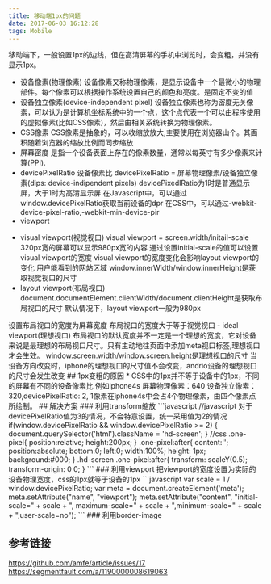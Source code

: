 ```yaml
---
title: 移动端1px的问题
date: 2017-06-03 16:12:28
tags: Mobile
---
```


移动端下，一般设置1px的边线，但在高清屏幕的手机中浏览时，会变粗，并没有显示1px。
* 设备像素(物理像素)
设备像素又称物理像素，是显示设备中一个最微小的物理部件。每个像素可以根据操作系统设置自己的颜色和亮度。是固定不变的值
* 设备独立像素(device-independent pixel)
设备独立像素也称为密度无关像素，可以认为是计算机坐标系统中的一个点，这个点代表一个可以由程序使用的虚拟像素(比如CSS像素)，然后由相关系统转换为物理像素。
* CSS像素
CSS像素是抽象的，可以收缩放放大,主要使用在浏览器山个。其面积随着浏览器的缩放比例而同步缩放
* 屏幕密度
是指一个设备表面上存在的像素数量，通常以每英寸有多少像素来计算(PPI).
* devicePixelRatio 设备像素比
devicePixelRatio = 屏幕物理像素/设备独立像素(dips: device-indipendent pixels)
devicePixedlRatio为1时是普通显示屏，大于1时为高清显示屏
在Javascript中，可以通过window.devicePixelRatio获取当前设备的dpr
在CSS中，可以通过-webkit-device-pixel-ratio,-webkit-min-device-pir
* viewport
- visual viewport(视觉视口)
visual viewport = screen.width/initail-scale
320px宽的屏幕可以显示980px宽的内容
通过设置initial-scale的值可以设置visual viewport的宽度
visual viewport的宽度变化会影响layout viewport的变化
用户能看到的网站区域
window.innerWidth/window.innerHeight是获取视觉视口的尺寸
- layout viewport(布局视口)
document.documentElement.clientWidth/document.clientHeight是获取布局视口的尺寸
默认情况下，layout viewport一般为980px
<meta name="viewport" content="width=device-width">
设置布局视口的宽度为屏幕宽度
布局视口的宽度大于等于视觉视口
- ideal viewport(理想视口)
布局视口的默认宽度并不一定是一个理想的宽度，它对设备来说是最理想的布局视口尺寸。只有主动地往页面中添加meta视口标签,理想视口才会生效。
window.screen.width/window.screen.height是理想视口的尺寸
当设备方向改变时，iphone的理想视口的尺寸值不会改变，andrio设备的理想视口的尺寸会发生改变
## 1px变粗的原因
* CSS中的1px并不等于设备中的1px，不同的屏幕有不同的设备像素比
例如iphone4s 屏幕物理像素：640 设备独立像素：320,devicePixelRatio: 2, 1像素在iphone4s中会占4个物理像素，由四个像素点所绘制。
## 解决方案
### 利用transform缩放
```javascript
   //javascript 对于devicePixelRatio值为3的情况，不会特意设置，统一采用值为2的情况
   if(window.devicePixelRatio && window.devicePixelRatio >= 2) {
       document.querySelector('html').className = 'hd-screen';
   }
   //css
     .one-pixel{
         position:relative;
         height:200px;
     }
     .one-pixel:after{
         content:'';
         position:absolute;
         bottom:0;
         left:0;
         width:100%;
         height: 1px;
         background:#000;
     }
     .hd-screen .one-pixel:after{
         transform: scaleY(0.5);
         transform-origin: 0 0;
     }
```
### 利用viewport
把viewport的宽度设置为实际的设备物理宽度，css的1px就等于设备的1px
```javascript
var scale = 1 / window.devicePixelRatio;
var meta = document.createElement('meta');
meta.setAttribute("name", "viewport");
meta.setAttribute("content", "initial-scale=" + scale + ", maximum-scale=" + scale + ",minimum-scale=" + scale + ",user-scale=no");
```
### 利用border-image

## 参考链接
https://github.com/amfe/article/issues/17
https://segmentfault.com/a/1190000008619063
